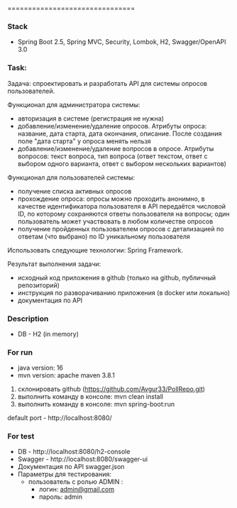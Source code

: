 ===============================

###  Stack
- Spring Boot 2.5, Spring MVC, Security, Lombok, H2, Swagger/OpenAPI 3.0

### Task:
Задача: спроектировать и разработать API для системы опросов пользователей.

Функционал для администратора системы:

- авторизация в системе (регистрация не нужна)
- добавление/изменение/удаление опросов. Атрибуты опроса: название, дата старта, дата окончания, описание. После создания поле "дата старта" у опроса менять нельзя
- добавление/изменение/удаление вопросов в опросе. Атрибуты вопросов: текст вопроса, тип вопроса (ответ текстом, ответ с выбором одного варианта, ответ с выбором нескольких вариантов)

Функционал для пользователей системы:

- получение списка активных опросов
- прохождение опроса: опросы можно проходить анонимно, в качестве идентификатора пользователя в API передаётся числовой ID, по которому сохраняются ответы пользователя на вопросы; один пользователь может участвовать в любом количестве опросов
- получение пройденных пользователем опросов с детализацией по ответам (что выбрано) по ID уникальному пользователя

Использовать следующие технологии: Spring Framework.

Результат выполнения задачи:
- исходный код приложения в github (только на github, публичный репозиторий)
- инструкция по разворачиванию приложения (в docker или локально)
- документация по API

### Description
- DB - H2 (in memory)


### For run
- java version: 16
- mvn version: apache maven 3.8.1

1) склонировать github (https://github.com/Avgur33/PollRepo.git)
2) выполнить команду в консоле: mvn clean install
3) выполнить команду в консоле: mvn spring-boot:run

default port - http://localhost:8080/

### For test
- DB - http://localhost:8080/h2-console
- Swagger - http://localhost:8080/swagger-ui
- Документация по API swagger.json
- Параметры для тестирования:
    - пользователь с ролью ADMIN :
        - логин: admin@gmail.com
        - пароль: admin

